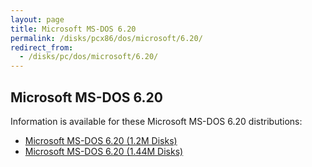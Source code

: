 ```yaml
---
layout: page
title: Microsoft MS-DOS 6.20
permalink: /disks/pcx86/dos/microsoft/6.20/
redirect_from:
  - /disks/pc/dos/microsoft/6.20/
---
```


Microsoft MS-DOS 6.20
---

Information is available for these Microsoft MS-DOS 6.20 distributions:

* [Microsoft MS-DOS 6.20 (1.2M Disks)](1200K/)
* [Microsoft MS-DOS 6.20 (1.44M Disks)](1440K/)
